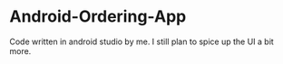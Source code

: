 # Android-Ordering-App
Code written in android studio by me. I still plan to spice up the UI a bit more.
